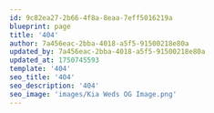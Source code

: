 ```yaml
---
id: 9c82ea27-2b66-4f8a-8eaa-7eff5016219a
blueprint: page
title: '404'
author: 7a456eac-2bba-4018-a5f5-91500218e80a
updated_by: 7a456eac-2bba-4018-a5f5-91500218e80a
updated_at: 1750745593
template: '404'
seo_title: '404'
seo_description: '404'
seo_image: 'images/Kia Weds OG Image.png'
---
```


